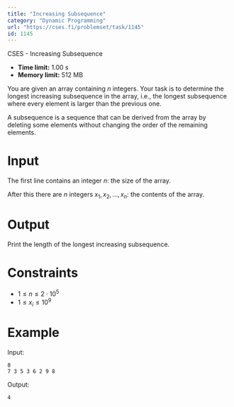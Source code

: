 ```yaml
---
title: "Increasing Subsequence"
category: "Dynamic Programming"
url: "https://cses.fi/problemset/task/1145"
id: 1145
---
```


CSES - Increasing Subsequence

  * **Time limit:** 1.00 s
  * **Memory limit:** 512 MB

You are given an array containing $n$ integers. Your task is to determine the
longest increasing subsequence in the array, i.e., the longest subsequence
where every element is larger than the previous one.

A subsequence is a sequence that can be derived from the array by deleting
some elements without changing the order of the remaining elements.

# Input

The first line contains an integer $n$: the size of the array.

After this there are $n$ integers $x_1,x_2,\ldots,x_n$: the contents of the
array.

# Output

Print the length of the longest increasing subsequence.

# Constraints

  * $1 \le n \le 2 \cdot 10^5$
  * $1 \le x_i \le 10^9$

# Example

Input:

    
    
    8
    7 3 5 3 6 2 9 8
    

Output:

    
    
    4
    

